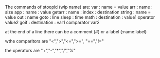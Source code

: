 The commands of stoopid (wip name) are:
var : name = value
arr : name : size
app : name : value
getarr : name : index : destination
string : name = value
out : name
goto : line
sleep : time
math : destination : value1 operator value2
goif : destination : var1  comparator  var2 


at the end of a line there can be a comment (#)
or a label (:name:label)

wthe comparitors are
"<",">","<=",">=", "==","!="

the operators are
"+","-","*","/","%"